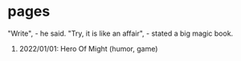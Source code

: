 # pages

"Write", - he said.
"Try, it is like an affair", - stated a big magic book.

1. 2022/01/01: Hero Of Might (humor, game)
